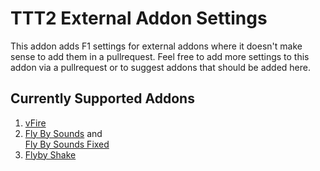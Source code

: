# TTT2 External Addon Settings

This addon adds F1 settings for external addons where it doesn't make sense to add them in a pullrequest. Feel free to add more settings to this addon via a pullrequest or to suggest addons that should be added here.

## Currently Supported Addons

1. [vFire](https://steamcommunity.com/sharedfiles/filedetails/?id=1525218777)
1. [Fly By Sounds](https://steamcommunity.com/sharedfiles/filedetails/?id=167809847) and <br>
   [Fly By Sounds Fixed](https://steamcommunity.com/sharedfiles/filedetails/?id=3050439982)
1. [Flyby Shake](https://steamcommunity.com/sharedfiles/filedetails/?id=3049449608)
